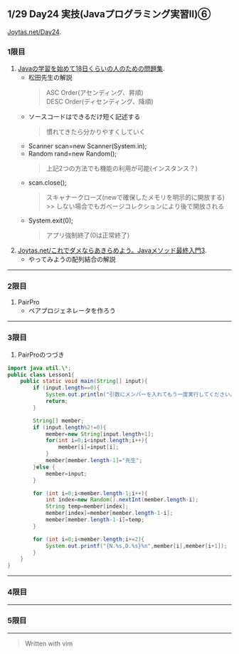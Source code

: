 ## 1/29 Day24 実技(Javaプログラミング実習Ⅱ)⑥
[Joytas.net/Day24](https://joytas.net/%e8%a8%93%e7%b7%b4/day24).
### 1限目
1. [Javaの学習を始めて18日くらいの人のための問題集](https://joytas.net/programming/java_basic_18).
	- 松田先生の解説
		> ASC Order(アセンディング、昇順)  
		> DESC Order(ディセンディング、降順)
	- ソースコードはできるだけ短く記述する
		> 慣れてきたら分かりやすくしていく
	- Scanner scan=new Scanner(System.in);
	- Random rand=new Random();
		> 上記2つの方法でも機能の利用が可能(インスタンス？)
	- scan.close();
		> スキャナークローズ(newで確保したメモリを明示的に開放する)  
			>> しない場合でもガベージコレクションにより後で開放される
	- System.exit(0);
		> アプリ強制終了(0は正常終了)
1. [Joytas.net/これでダメならあきらめよう。Javaメソッド最終入門3](https://joytas.net/programming/java_last_method_3).
	- やってみようの配列結合の解説
---
### 2限目
1. PairPro
	- ペアプロジェネレータを作ろう
---
### 3限目
1. PairProのつづき
~~~java
import java.util.\*;
public class Lesson1{
	public static void main(String[] input){
		if (input.length==0){
			System.out.println("引数にメンバーを入れてもう一度実行してください。");
			return;
		}

		String[] member;
		if (input.length%2!=0){
			member=new String[input.length+1];
			for(int i=0;i<input.length;i++){
				member[i]=input[i];
			}
			member[member.length-1]="先生";
		}else {
			member=input;
		}

		for (int i=0;i<member.length-1;i++){
			int index=new Random().nextInt(member.length-i);
			String temp=member[index];
			member[index]=member[member.length-1-i];
			member[member.length-1-i]=temp;
		}

		for (int i=0;i<member.length;i+=2){
			System.out.printf("{N.%s,D.%s}%n",member[i],member[i+1]);
		}
	}
}
~~~
---
### 4限目
---
### 5限目
---
> Written with vim
